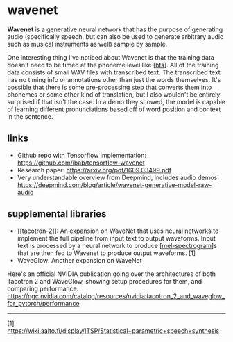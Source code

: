 # wavenet

**Wavenet** is a generative neural network that has the purpose of generating audio (specifically speech, but can also be used to generate arbitrary audio such as musical instruments as well) sample by sample.

One interesting thing I've noticed about Wavenet is that the training data doesn't need to be timed at the phoneme level like [[hts]].  All of the training data consists of small WAV files with transcribed text.  The transcribed text has no timing info or annotations other than just the words themselves.  It's possible that there is some pre-processing step that converts them into phonemes or some other kind of translation, but I also wouldn't be entirely surprised if that isn't the case.  In a demo they showed, the model is capable of learning different pronunciations based off of word position and context in the sentence.

## links

* Github repo with Tensorflow implementation: <https://github.com/ibab/tensorflow-wavenet>
* Research paper: <https://arxiv.org/pdf/1609.03499.pdf>
* Very understandable overview from Deepmind, includes audio demos: <https://deepmind.com/blog/article/wavenet-generative-model-raw-audio>

## supplemental libraries

* [[tacotron-2]]: An expansion on WaveNet that uses neural networks to implement the full pipeline from input text to output waveforms.  Input text is processed by a neural network to produce [[mel-spectrogram]]s that are then fed to Wavenet to produce output waveforms. [1]
* WaveGlow: Another expansion on WaveNet

Here's an official NVIDIA publication going over the architectures of both Tacotron 2 and WaveGlow, showing setup procedures for them, and comparing performance: <https://ngc.nvidia.com/catalog/resources/nvidia:tacotron_2_and_waveglow_for_pytorch/performance>

----

[1] <https://wiki.aalto.fi/display/ITSP/Statistical+parametric+speech+synthesis>

[//begin]: # "Autogenerated link references for markdown compatibility"
[hts]: hts "HTS"
[mel-spectrogram]: mel-spectrogram "mel-spectrogram"
[//end]: # "Autogenerated link references"

